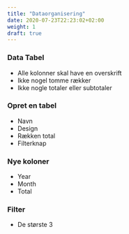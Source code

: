 ```yaml
---
title: "Dataorganisering"
date: 2020-07-23T22:23:02+02:00
weight: 1
draft: true
---
```


### Data Tabel
- Alle kolonner skal have en overskrift
- Ikke nogel tomme rækker
- Ikke nogle totaler eller subtotaler


### Opret en tabel
- Navn
- Design 
- Rækken total
- Filterknap

### Nye koloner
- Year
- Month
- Total

### Filter
- De største 3
